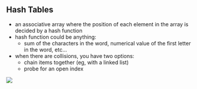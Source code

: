 ## Hash Tables

- an associative array where the position of each element in the array is decided by a hash function
- hash function could be anything: 
	- sum of the characters in the word, numerical value of the first letter in the word, etc...
- when there are collisions, you have two options:
	- chain items together (eg, with a linked list)
	- probe for an open index

![](data/md/5/hash_table.jpg)